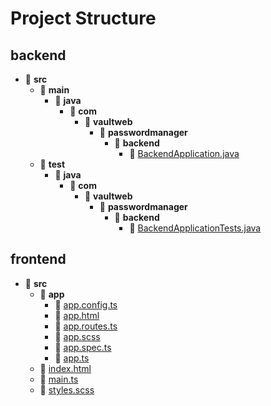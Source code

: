 # Project Structure

## backend

- 📁 **src**
  - 📁 **main**
    - 📁 **java**
      - 📁 **com**
        - 📁 **vaultweb**
          - 📁 **passwordmanager**
            - 📁 **backend**
              - 📄 [BackendApplication.java](backend/src/main/java/com/vaultweb/passwordmanager/backend/BackendApplication.java)
  - 📁 **test**
    - 📁 **java**
      - 📁 **com**
        - 📁 **vaultweb**
          - 📁 **passwordmanager**
            - 📁 **backend**
              - 📄 [BackendApplicationTests.java](backend/src/test/java/com/vaultweb/passwordmanager/backend/BackendApplicationTests.java)

## frontend

- 📁 **src**
  - 📁 **app**
    - 📄 [app.config.ts](frontend/src/app/app.config.ts)
    - 📄 [app.html](frontend/src/app/app.html)
    - 📄 [app.routes.ts](frontend/src/app/app.routes.ts)
    - 📄 [app.scss](frontend/src/app/app.scss)
    - 📄 [app.spec.ts](frontend/src/app/app.spec.ts)
    - 📄 [app.ts](frontend/src/app/app.ts)
  - 📄 [index.html](frontend/src/index.html)
  - 📄 [main.ts](frontend/src/main.ts)
  - 📄 [styles.scss](frontend/src/styles.scss)
